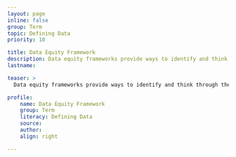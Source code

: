 ```yaml
---
layout: page
inline: false
group: Term
topic: Defining Data
priority: 10

title: Data Equity Framework
description: Data equity frameworks provide ways to identify and think through the common steps of the data lifecycle and make equitable choices that lead to more just data projects.
lastname: 

teaser: >
  Data equity frameworks provide ways to identify and think through the common steps of the data lifecycle and make equitable choices that lead to more just data projects.

profile:
    name: Data Equity Framework
    group: Term
    literacy: Defining Data
    source: 
    author: 
    align: right

---
```

